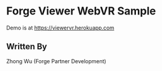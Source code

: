 # Forge Viewer WebVR Sample

Demo is at https://viewervr.herokuapp.com 

## Written By

Zhong Wu (Forge Partner Development)

